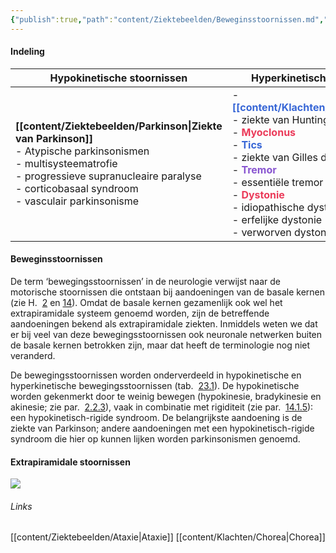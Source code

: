 ```yaml
---
{"publish":true,"path":"content/Ziektebeelden/Beweginsstoornissen.md","permalink":"/content/ziektebeelden/beweginsstoornissen/","title":"Beweginsstoornissen","tags":["Neurologie/Bewegingsstoornissen","Ziektebeeld"]}
---
```



#### Indeling

| **Hypokinetische stoornissen** | **Hyperkinetische stoornissen** | **Enkele andere stoornissen** |
| ---- | ---- | ---- |
| **[[content/Ziektebeelden/Parkinson\|Ziekte van Parkinson]]**  <br>- Atypische parkinsonismen  <br>	- multisysteematrofie  <br>	- progressieve supranucleaire paralyse  <br>	- corticobasaal syndroom  <br>	- vasculair parkinsonisme | - <b><span style='color:#3867d6'>[[content/Klachten/Chorea\|Chorea]]</span></b>  <br>	- ziekte van Huntington  <br>- **<span style='color:#eb3b5a'>Myoclonus</span>**  <br>- <b><span style='color:#3867d6'>Tics</span></b>  <br>	- ziekte van Gilles de la Tourette  <br>- **<span style='color:#8854d0'>Tremor</span>**  <br>	- essentiële tremor  <br>- **<span style='color:#eb3b5a'>Dystonie</span>**  <br>	- idiopathische dystonie  <br>	- erfelijke dystonie  <br>	- verworven dystonie | [[content/Ziektebeelden/Ataxie\|Ataxie]] <br>- Cerebellaire ataxie  <br>- Freidreichse ataxie<br>- Spastische paraparese<br> |











#### Beweginsstoornissen
De term ‘bewegingsstoornissen’ in de neurologie verwijst naar de motorische stoornissen die ontstaan bij aandoeningen van de basale kernen (zie H.  [2](https://mijn-bsl-nl.ru.idm.oclc.org/link?doi=10.1007/978-90-368-2306-7_2) en [14](https://mijn-bsl-nl.ru.idm.oclc.org/link?doi=10.1007/978-90-368-2306-7_14)). Omdat de basale kernen gezamenlijk ook wel het extrapiramidale systeem genoemd worden, zijn de betreffende aandoeningen bekend als extrapiramidale ziekten. Inmiddels weten we dat er bij veel van deze bewegingsstoornissen ook neuronale netwerken buiten de basale kernen betrokken zijn, maar dat heeft de terminologie nog niet veranderd.

De bewegingsstoornissen worden onderverdeeld in hypokinetische en hyperkinetische bewegingsstoornissen (tab.  [23.1](https://mijn-bsl-nl.ru.idm.oclc.org/bewegingsstoornissen/16963074#Tab1)). De hypokinetische worden gekenmerkt door te weinig bewegen (hypokinesie, bradykinesie en akinesie; zie par.  [2.​2.​3](https://mijn-bsl-nl.ru.idm.oclc.org/link?doi=10.1007/978-90-368-2306-7_2#Sec5)), vaak in combinatie met rigiditeit (zie par.  [14.​1.​5](https://mijn-bsl-nl.ru.idm.oclc.org/link?doi=10.1007/978-90-368-2306-7_14#Sec6)): een hypokinetisch-rigide syndroom. De belangrijkste aandoening is de ziekte van Parkinson; andere aandoeningen met een hypokinetisch-rigide syndroom die hier op kunnen lijken worden parkinsonismen genoemd.

#### Extrapiramidale stoornissen
![](https://i.imgur.com/0HXTRrB.png)




  


###### Links
[[content/Ziektebeelden/Ataxie\|Ataxie]]
[[content/Klachten/Chorea\|Chorea]]